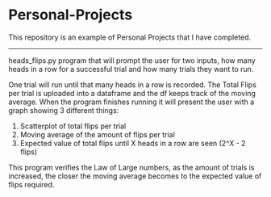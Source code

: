 # Personal-Projects

This repository is an example of Personal Projects that I have completed.

------------------------------------------------------------------------------------------------------

heads_flips.py program that will prompt the user for two inputs, how many heads in a row for a successful trial and how many trials they want to run. 

One trial will run until that many heads in a row is recorded. The Total Flips per trial is uploaded into a dataframe and the df keeps track of the moving average. When the program finishes running it will present the user with a graph showing 3 different things:
1. Scatterplot of total flips per trial
2. Moving average of the amount of flips per trial
3. Expected value of total flips until X heads in a row are seen (2^X - 2 flips)

This program verifies the Law of Large numbers, as the amount of trials is increased, the closer the moving average becomes to the expected value of flips required.
